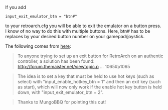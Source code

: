 If you add

    input_exit_emulator_btn = "btn#"

to your retroarch.cfg you will be able to exit the emulator on a button press. I know of no way to do this with multiple buttons. Here, btn# has to be replaces by your desired button number on your gamepad/joystick.

The following comes from [here](http://www.raspberrypi.org/phpBB3/viewtopic.php?p=250689#p250689):

> To anyone trying to set up an exit button for RetroArch on an authentic controller, a solution has been found: http://forum.themaister.net/viewtopic.p ... 1065#p1065

> The idea is to set a key that must be held to use hot keys (such as select) with "input_enable_hotkey_btn = 1" and then an exit key (such as start), which will now only work if the enable hot key button is held down, with "input_exit_emulator_btn = 2".

> Thanks to MungoBBQ for pointing this out!
